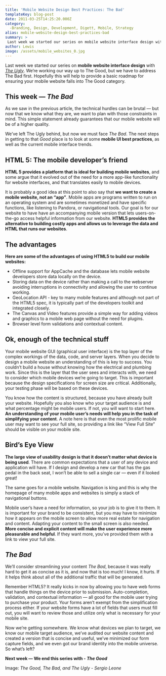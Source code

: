 ```yaml
---
title: 'Mobile Website Design Best Practices: The Bad'
templateKey: blog-post
date: 2011-03-25T14:25:20.000Z
category: 
  -Branding, Design, Development, Digett, Mobile, Strategy
alias: mobile-website-design-best-practices-bad
summary: > 
 Last week we started our series on mobile website interface design with The Ugly. We’re working our way up to The Good, but we have to address The Bad first. Hopefully this will help to provide a basic roadmap for ensuring your mobile website falls into The Good category.
author: Lewis
image: /assets/mobile_websites_0.jpg
---
```


Last week we started our series on **mobile website interface design** with [_The Ugly_](/insights/mobile-website-design-best-practices-ugly-bad-and-good). We’re working our way up to The Good, but we have to address The Bad first. Hopefully this will help to provide a basic roadmap for ensuring your mobile website falls into The Good category.

This week — _The Bad_
---------------------

As we saw in the previous article, the technical hurdles can be brutal — but now that we know what they are, we want to plan with those constraints in mind. This simple statement already guarantees that our mobile website will be of a higher quality.

We’ve left The Ugly behind, but now we must face _The Bad_. The next steps in getting to that _Good_ place is to look at some **mobile UI best practices**, as well as the current mobile interface trends.

HTML 5: The mobile developer’s friend
-------------------------------------

**HTML 5 provides a platform that is ideal for building mobile websites**, and some argue that it evolved out of the need for a more app-like functionality for website interfaces, and that translates easily to mobile devices.

It is probably a good idea at this point to also say that **we want to create a mobile website, not an “app”**. Mobile apps are programs written to run on an operating system and are sometimes monetized and have specific functions, like listening to Pandora, or navigational tools. Our goal is for our website to have have an accompanying mobile version that lets users-on-the-go access helpful information from our website. **HTML5 provides the alternative to building costly apps and allows us to leverage the data and HTML that runs our websites**.

The advantages
--------------

**Here are some of the advantages of using HTML5 to build our mobile websites:**

*   Offline support for AppCache and the database lets mobile website developers store data locally on the device.
*   Storing data on the device rather than making a call to the webserver avoiding interruptions in connectivity and allowing the user to continue working.
*   GeoLocation API - key to many mobile features and although not part of the HTML5 spec, it is typically part of the developers toolkit and integrated closely.
*   The Canvas and Video features provide a simple way for adding videos and graphics to a mobile web page without the need for plugins.
*   Browser level form validations and contextual content.

Ok, enough of the technical stuff
---------------------------------

Your mobile website GUI (graphical user interface) is the top layer of the complex workings of the data, code, and server layers. When you decide to design a mobile website an understanding of this is key to success. You couldn’t build a house without knowing how the electrical and plumbing work. Since this is the layer that the user sees and interacts with, we need to consider which mobile devices we’re going to target. This is important because the design specifications for screen size are critical. Additionally, your testing phase will be based on these devices.

You know how the content is structured, because you have already built your website. Hopefully you also know who your target audience is and what percentage might be mobile users. If not, you will want to start here. **An understanding of your mobile user’s needs will help you in the task of simplifying your content**. A note here is that even the most prolific mobile user may want to see your full site, so providing a link like “View Full Site” should be visible on your mobile site.

Bird’s Eye View
---------------

**The large view of usability design is that it doesn’t matter what device is being used**. There are common expectations that a user of any device and application will have. If I design and develop a new car that has the gas pedal in the back seat, I won’t be able to sell a single car — even if it looked great!

The same goes for a mobile website. Navigation is king and this is why the homepage of many mobile apps and websites is simply a stack of navigational buttons.

Mobile user’s have a need for information, so your job is to give it to them. It is important for your brand to be consistent, but you may have to minimize how it appears on the mobile screen to allow more real estate for navigation and content. Adapting your content to the small screen is also needed. **More concise and explicit content will make the user experience more pleasurable and helpful**. If they want more, you’ve provided them with a link to view your full site.

_The Bad_
---------

We’ll consider streamlining your content _The Bad_, because it was really hard to get it as concise as it is, and now that is too much! I know, it hurts. If it helps think about all of the additional traffic that will be generated.

Remember HTML5? It really kicks in now by allowing you to have web forms that handle things on the device prior to submission. Auto-completion, validation, and contextual information — all good for the mobile user trying to purchase your product. Your forms aren’t exempt from the simplification process either. If your website forms have a lot of fields that users must fill out, you will want to review those and utilize only what is necessary for your mobile site.

Now we’re getting somewhere. We know what devices we plan to target, we know our mobile target audience, we’ve audited our website content and created a version that is concise and useful, we’ve minimized our form capture fields, and we even got our brand identity into the mobile universe. So what’s left?

**Next week — We end this series with - _The Good_**

Image: _The Good, The Bad, and The Ugly - Sergio Leone_
